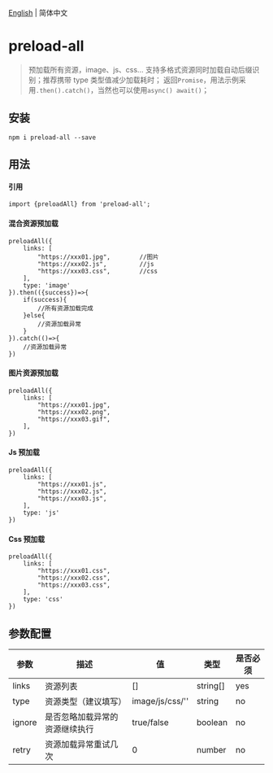 <!--
 * @Autor: xkh
 * @Date: 2020-07-27 18:55:19
 * @LastEditors: xkh
 * @LastEditTime: 2020-07-27 19:30:19
-->

[English](./README.md) | 简体中文

# preload-all

> 预加载所有资源，image、js、css... 支持多格式资源同时加载自动后缀识别；推荐携带 type 类型值减少加载耗时；
> 返回`Promise`，用法示例采用`.then().catch()`，当然也可以使用`async() await()`；

## 安装

```
npm i preload-all --save
```

## 用法

#### 引用

```
import {preloadAll} from 'preload-all';
```

#### 混合资源预加载

```
preloadAll({
    links: [
        "https://xxx01.jpg",        //图片
        "https://xxx02.js",         //js
        "https://xxx03.css",        //css
    ],
    type: 'image'
}).then(({success})=>{
    if(success){
        //所有资源加载完成
    }else{
        //资源加载异常
    }
}).catch(()=>{
    //资源加载异常
})
```

#### 图片资源预加载

```
preloadAll({
    links: [
        "https://xxx01.jpg",
        "https://xxx02.png",
        "https://xxx03.gif",
    ],
})
```

#### Js 预加载

```
preloadAll({
    links: [
        "https://xxx01.js",
        "https://xxx02.js",
        "https://xxx03.js",
    ],
    type: 'js'
})
```

#### Css 预加载

```
preloadAll({
    links: [
        "https://xxx01.css",
        "https://xxx02.css",
        "https://xxx03.css",
    ],
    type: 'css'
})
```

## 参数配置

| 参数   | 描述                           | 值              | 类型     | 是否必须 |
| ------ | ------------------------------ | --------------- | -------- | -------- |
| links  | 资源列表                       | []              | string[] | yes      |
| type   | 资源类型（建议填写）           | image/js/css/'' | string   | no       |
| ignore | 是否忽略加载异常的资源继续执行 | true/false      | boolean  | no       |
| retry  | 资源加载异常重试几次           | 0               | number   | no       |

